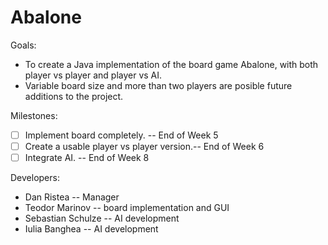 Abalone
=======

Goals:
* To create a Java implementation of the board game Abalone, with both player vs player and player vs AI.
* Variable board size and more than two players are posible future additions to the project.

Milestones:
- [ ] Implement board completely. -- End of Week 5
- [ ] Create a usable player vs player version.-- End of Week 6
- [ ] Integrate AI. -- End of Week 8

Developers:
* Dan Ristea -- Manager
* Teodor Marinov --  board implementation and GUI
* Sebastian Schulze -- AI development
* Iulia Banghea -- AI development
